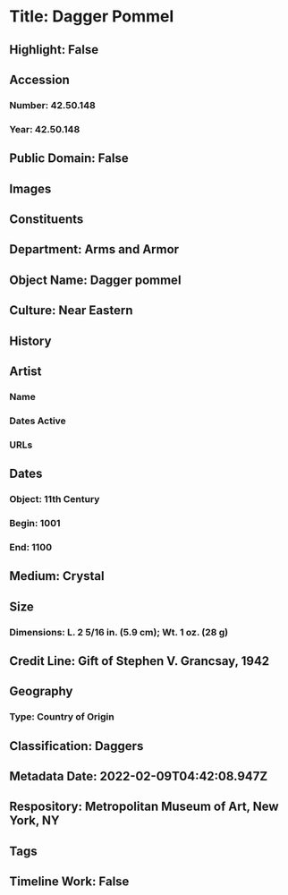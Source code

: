 # Title: Dagger Pommel
## Highlight: False
## Accession
### Number: 42.50.148
### Year: 42.50.148
## Public Domain: False
## Images
## Constituents
## Department: Arms and Armor
## Object Name: Dagger pommel
## Culture: Near Eastern
## History
## Artist
### Name
### Dates Active
### URLs
## Dates
### Object: 11th Century
### Begin: 1001
### End: 1100
## Medium: Crystal
## Size
### Dimensions: L. 2 5/16 in. (5.9 cm); Wt. 1 oz. (28 g)
## Credit Line: Gift of Stephen V. Grancsay, 1942
## Geography
### Type: Country of Origin
## Classification: Daggers
## Metadata Date: 2022-02-09T04:42:08.947Z
## Respository: Metropolitan Museum of Art, New York, NY
## Tags
## Timeline Work: False